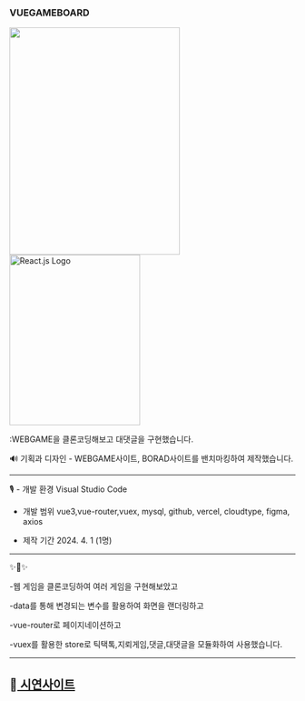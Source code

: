 ### VUEGAMEBOARD

 

<img src="https://m.media-amazon.com/images/I/818AwiiJMaL.png" width="300" height="400">
<img src="https://upload.wikimedia.org/wikipedia/commons/f/f1/Vue.png" alt="React.js Logo" width="230" height="300">

:WEBGAME을 클론코딩해보고 대댓글을 구현했습니다.

🔊 
기획과 디자인 - WEBGAME사이트, BORAD사이트를 밴치마킹하여 제작했습니다.

-------------

 🎙️ - 개발 환경
      Visual Studio Code

   - 개발 범위
     vue3,vue-router,vuex, mysql, github, vercel, cloudtype, figma, axios
 
   - 제작 기간
     2024. 4. 1 (1명)

-------------
✨🎺✨

-웹 게임을 클론코딩하여 여러 게임을 구현해보았고 

-data를 통해 변경되는 변수를 활용하여 화면을 랜더링하고 

-vue-router로 페이지네이션하고 

-vuex를 활용한 store로 틱택톡,지뢰게임,댓글,대댓글을 모듈화하여 사용했습니다.

-------------
## 📢<a href="https://vueweb-psi.vercel.app/"> 시연사이트 <a/> 
